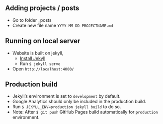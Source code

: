 ## Adding projects / posts

- Go to folder _posts
- Create new file name `YYYY-MM-DD-PROJECTNAME.md`

## Running on local server
- Website is built on jekyll, 
    - [Install Jekyll](https://jekyllrb.com/docs/installation/)
    - Run `$ jekyll serve`
- Open `http://localhost:4000/`

## Production build
- Jekyll’s environment is set to `development` by default.
- Google Analytics should only be included in the production build.
- Run `$ JEKYLL_ENV=production jekyll build` to do so.
- Note: After `$ git push` GitHub Pages build automatically for `production` environment.
